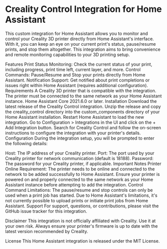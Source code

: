 # Creality Control Integration for Home Assistant
This custom integration for Home Assistant allows you to monitor and control your Creality 3D printer directly from Home Assistant's interface. With it, you can keep an eye on your current print's status, pause/resume prints, and stop them altogether. This integration aims to bring convenience and remote monitoring capabilities to your 3D printing setup.

Features
Print Status Monitoring: Check the current status of your print, including progress, print time left, current layer, and more.
Control Commands: Pause/Resume and Stop your prints directly from Home Assistant.
Notification Support: Get notified about print completions or issues right within Home Assistant (requires additional configuration).
Requirements
A Creality 3D printer that is compatible with the integration.
The printer must be connected to the same network as your Home Assistant instance.
Home Assistant Core 2021.6.0 or later.
Installation
Download the latest release of the Creality Control integration.
Unzip the release and copy the creality_control directory into the custom_components directory of your Home Assistant installation.
Restart Home Assistant to load the new integration.
Go to Configuration > Integrations in the UI and click on the + Add Integration button.
Search for Creality Control and follow the on-screen instructions to configure the integration with your printer's details.
Configuration
During the integration setup, you will be prompted to enter the following details:

Host: The IP address of your Creality printer.
Port: The port used by your Creality printer for network communication (default is 18188).
Password: The password for your Creality printer, if applicable.
Important Notes
Printer Online Requirement: The printer needs to be online and connected to the network to be added successfully to Home Assistant. Ensure your printer is powered on and properly connected to the same network as your Home Assistant instance before attempting to add the integration.
Control Command Limitations: The pause/resume and stop controls can only be used when a print job has started. Due to Home Assistant's limitations, it's not currently possible to upload prints or initiate print jobs from Home Assistant.
Support
For support, questions, or contributions, please visit the GitHub issue tracker for this integration.

Disclaimer
This integration is not officially affiliated with Creality. Use it at your own risk. Always ensure your printer's firmware is up to date with the latest version recommended by Creality.

License
This Home Assistant integration is released under the MIT License.

